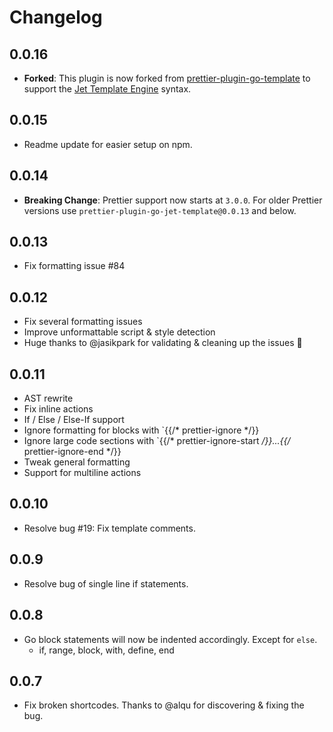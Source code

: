 # Changelog

## 0.0.16

- **Forked**: This plugin is now forked from [prettier-plugin-go-template](https://github.com/NiklasPor/prettier-plugin-go-template) to support the [Jet Template Engine](https://github.com/CloudyKit/jet) syntax.

## 0.0.15

- Readme update for easier setup on npm.

## 0.0.14

- **Breaking Change**: Prettier support now starts at `3.0.0`. For older Prettier versions use `prettier-plugin-go-jet-template@0.0.13` and below.

## 0.0.13

- Fix formatting issue #84

## 0.0.12

- Fix several formatting issues
- Improve unformattable script & style detection
- Huge thanks to @jasikpark for validating & cleaning up the issues 🎉

## 0.0.11

- AST rewrite
- Fix inline actions
- If / Else / Else-If support
- Ignore formatting for blocks with `{{/* prettier-ignore */}}
- Ignore large code sections with `{{/* prettier-ignore-start */}}...{{/* prettier-ignore-end */}}
- Tweak general formatting
- Support for multiline actions

## 0.0.10

- Resolve bug #19: Fix template comments.

## 0.0.9

- Resolve bug of single line if statements.

## 0.0.8

- Go block statements will now be indented accordingly. Except for `else`.
  - if, range, block, with, define, end

## 0.0.7

- Fix broken shortcodes. Thanks to @alqu for discovering & fixing the bug.
